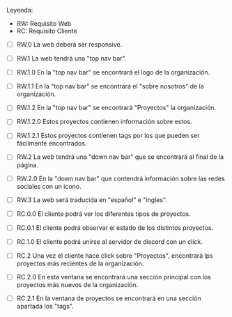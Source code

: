 Leyenda:
- RW: Requisito Web
- RC: Requisito Cliente

- [ ] RW.0 La web deberá ser responsive.
- [ ] RW.1 La web tendrá una "top nav bar".
- [ ] RW.1.0 En la "top nav bar" se encontrará el logo de la organización.
- [ ] RW.1.1 En la "top nav bar" se encontrará el "sobre nosotros" de la organización.
- [ ] RW.1.2 En la "top nav bar" se encontrará "Proyectos" la organización.
- [ ] RW.1.2.0 Estos proyectos contienen información sobre estos.
- [ ] RW.1.2.1 Estos proyectos contienen tags por los que pueden ser fácilmente encontrados.
- [ ] RW.2 La web tendrá una "down nav bar" que se encontrará al final de la página.
- [ ] RW.2.0 En la "down nav bar" que contendrá información sobre las redes sociales con un icono.
- [ ] RW.3 La web será traducida en "español" e "ingles".


- [ ] RC.0.0 El cliente podrá ver los diferentes tipos de proyectos.
- [ ] RC.0.1 El cliente podrá observar el estado de los distintos proyectos.
- [ ] RC.1.0 El cliente podrá unirse al servidor de discord con un click.
- [ ] RC.2 Una vez el cliente hace click sobre "Proyectos", encontrará lps proyectos más recientes de la organización.
- [ ] RC.2.0 En esta ventana se encontrará una sección principal con los proyectos más nuevos de la organización.
- [ ] RC.2.1 En la ventana de proyectos se encontrará en una sección apartada los "tags".
